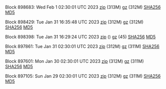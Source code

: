 Block 898683: Wed Feb  1 02:30:01 UTC 2023 [zip](https://files.01coin.io/mainnet/2023-02-01/bootstrap.dat.zip) (313M) [gz](https://files.01coin.io/mainnet/2023-02-01/bootstrap.dat.tar.gz) (312M) [SHA256](https://files.01coin.io/mainnet/2023-02-01/sha256.txt) [MD5](https://files.01coin.io/mainnet/2023-02-01/md5.txt)

Block 898429: Tue Jan 31 16:35:48 UTC 2023 [zip](https://files.01coin.io/mainnet/2023-01-31/bootstrap.dat.zip) (312M) [gz](https://files.01coin.io/mainnet/2023-01-31/bootstrap.dat.tar.gz) (312M) [SHA256](https://files.01coin.io/mainnet/2023-01-31/sha256.txt) [MD5](https://files.01coin.io/mainnet/2023-01-31/md5.txt)

Block 898398: Tue Jan 31 16:29:24 UTC 2023 [zip](https://files.01coin.io/mainnet/2023-01-31/bootstrap.dat.zip) () [gz](https://files.01coin.io/mainnet/2023-01-31/bootstrap.dat.tar.gz) (45) [SHA256](https://files.01coin.io/mainnet/2023-01-31/sha256.txt) [MD5](https://files.01coin.io/mainnet/2023-01-31/md5.txt)

Block 897861: Tue Jan 31 02:30:01 UTC 2023 [zip](https://files.01coin.io/mainnet/2023-01-31/bootstrap.dat.zip) (312M) [gz](https://files.01coin.io/mainnet/2023-01-31/bootstrap.dat.tar.gz) (311M) [SHA256](https://files.01coin.io/mainnet/2023-01-31/sha256.txt) [MD5](https://files.01coin.io/mainnet/2023-01-31/md5.txt)

Block 897601: Mon Jan 30 02:30:01 UTC 2023 [zip](https://files.01coin.io/mainnet/2023-01-30/bootstrap.dat.zip) (312M) [gz](https://files.01coin.io/mainnet/2023-01-30/bootstrap.dat.tar.gz) (311M) [SHA256](https://files.01coin.io/mainnet/2023-01-30/sha256.txt) [MD5](https://files.01coin.io/mainnet/2023-01-30/md5.txt)

Block 897105: Sun Jan 29 02:30:01 UTC 2023 [zip](https://files.01coin.io/mainnet/2023-01-29/bootstrap.dat.zip) (312M) [gz](https://files.01coin.io/mainnet/2023-01-29/bootstrap.dat.tar.gz) (311M) [SHA256](https://files.01coin.io/mainnet/2023-01-29/sha256.txt) [MD5](https://files.01coin.io/mainnet/2023-01-29/md5.txt)

